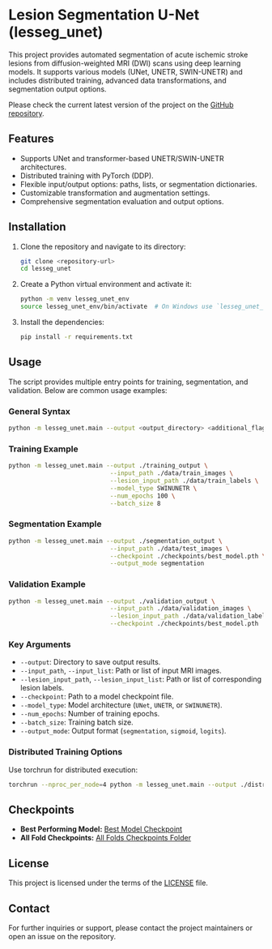 # Lesion Segmentation U-Net (lesseg_unet)

This project provides automated segmentation of acute ischemic stroke lesions from diffusion-weighted MRI (DWI) scans using deep learning models. It supports various models (UNet, UNETR, SWIN-UNETR) and includes distributed training, advanced data transformations, and segmentation output options.

Please check the current latest version of the project on the [GitHub repository](https://github.com/chrisfoulon/lesseg_unet).

## Features
- Supports UNet and transformer-based UNETR/SWIN-UNETR architectures.
- Distributed training with PyTorch (DDP).
- Flexible input/output options: paths, lists, or segmentation dictionaries.
- Customizable transformation and augmentation settings.
- Comprehensive segmentation evaluation and output options.

## Installation

1. Clone the repository and navigate to its directory:
   ```bash
   git clone <repository-url>
   cd lesseg_unet
   ```

2. Create a Python virtual environment and activate it:
   ```bash
   python -m venv lesseg_unet_env
   source lesseg_unet_env/bin/activate  # On Windows use `lesseg_unet_env\Scripts\activate`
   ```

3. Install the dependencies:
   ```bash
   pip install -r requirements.txt
   ```

## Usage

The script provides multiple entry points for training, segmentation, and validation. Below are common usage examples:

### General Syntax
```bash
python -m lesseg_unet.main --output <output_directory> <additional_flags>
```

### Training Example
```bash
python -m lesseg_unet.main --output ./training_output \
                            --input_path ./data/train_images \
                            --lesion_input_path ./data/train_labels \
                            --model_type SWINUNETR \
                            --num_epochs 100 \
                            --batch_size 8
```

### Segmentation Example
```bash
python -m lesseg_unet.main --output ./segmentation_output \
                            --input_path ./data/test_images \
                            --checkpoint ./checkpoints/best_model.pth \
                            --output_mode segmentation
```

### Validation Example
```bash
python -m lesseg_unet.main --output ./validation_output \
                            --input_path ./data/validation_images \
                            --lesion_input_path ./data/validation_labels \
                            --checkpoint ./checkpoints/best_model.pth
```

### Key Arguments
- `--output`: Directory to save output results.
- `--input_path`, `--input_list`: Path or list of input MRI images.
- `--lesion_input_path`, `--lesion_input_list`: Path or list of corresponding lesion labels.
- `--checkpoint`: Path to a model checkpoint file.
- `--model_type`: Model architecture (`UNet`, `UNETR`, or `SWINUNETR`).
- `--num_epochs`: Number of training epochs.
- `--batch_size`: Training batch size.
- `--output_mode`: Output format (`segmentation`, `sigmoid`, `logits`).

### Distributed Training Options
Use torchrun for distributed execution:
```bash
torchrun --nproc_per_node=4 python -m lesseg_unet.main --output ./distributed_output
```

## Checkpoints
- **Best Performing Model:** [Best Model Checkpoint](https://www.dropbox.com/scl/fi/v57g6gg0skd7z7zakhha2/fold_1_best_model_segmentation3d_epo_219.pth?rlkey=6h92ywvoo6bu5f9nqeyz0jxva&st=7gvpmpxh&dl=0)
- **All Fold Checkpoints:** [All Folds Checkpoints Folder](https://www.dropbox.com/scl/fo/65s2mzocvg3olws4td8pm/AIfc7aw_WooRjjOcFIjqXAM?rlkey=sr4b67llz7yjx547wfqnjs2g9&st=gpeyn27o&dl=0)

## License
This project is licensed under the terms of the [LICENSE](LICENSE) file.

## Contact
For further inquiries or support, please contact the project maintainers or open an issue on the repository.

